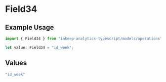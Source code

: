 # Field34

## Example Usage

```typescript
import { Field34 } from "inkeep-analytics-typescript/models/operations";

let value: Field34 = "id_week";
```

## Values

```typescript
"id_week"
```